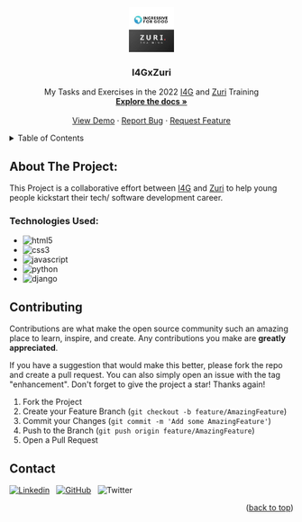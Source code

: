

<div id="top"></div>

<!-- PROJECT LOGO -->
<br />
<div align="center">
  <a href="https://github.com/SimpleNiQue/I4GxZuri">
    <img src="./images/I4Gx Zuri.jpeg" alt="Logo" width="80" height="80">
  </a>

<h3 align="center">I4GxZuri</h3>

  <p align="center">
    My Tasks and Exercises in the 2022 <a href="https://ingressive.org">I4G</a> and <a href="https://zuri.team">Zuri</a> Training
    <br />
    <a href="https://github.com/SimpleNiQue/I4GxZuri"><strong>Explore the docs »</strong></a>
    <br />
    <br />
    <a href="https://simplenique.github.io/I4GxZuri/">View Demo</a>
    ·
    <a href="https://github.com/SimpleNiQue/I4GxZuri/issues">Report Bug</a>
    ·
    <a href="https://github.com/SimpleNiQue/I4GxZuri/issues">Request Feature</a>
  </p>
</div>



<!-- TABLE OF CONTENTS -->
<details>
  <summary>Table of Contents</summary>
  <ol>
    <li>
      <a href="#about-the-project">About The Project</a>
      <ul>
        <li><a href="#technologies-used">Built With</a></li>
        <li><a href="#contributing">Contributing</a></li>
        <li><a href="#contact">Contact</a></li>
      </ul>
    </li>
  </ol>
</details>



<!-- ABOUT THE PROJECT -->
## About The Project:
This Project is a collaborative effort between <a href="https://ingressive.org">I4G</a> and <a href="https://zuri.team">Zuri</a> to help young people kickstart their tech/ software development career.

### Technologies Used:

* ![html5](https://img.shields.io/badge/HTML5-E34F26?style=for-the-badge&logo=html5&logoColor=white)
* ![css3](https://img.shields.io/badge/CSS3-1572B6?style=for-the-badge&logo=css3&logoColor=white)
* ![javascript](https://img.shields.io/badge/JavaScript-F7DF1E?style=for-the-badge&logo=javascript&logoColor=black)
* ![python](https://img.shields.io/badge/Python-3776AB?style=for-the-badge&logo=python&logoColor=white)
* ![django](https://img.shields.io/badge/Django-092E20?style=for-the-badge&logo=django&logoColor=white)




<!-- CONTRIBUTING -->
## Contributing

Contributions are what make the open source community such an amazing place to learn, inspire, and create. Any contributions you make are **greatly appreciated**.

If you have a suggestion that would make this better, please fork the repo and create a pull request. You can also simply open an issue with the tag "enhancement".
Don't forget to give the project a star! Thanks again!

1. Fork the Project
2. Create your Feature Branch (`git checkout -b feature/AmazingFeature`)
3. Commit your Changes (`git commit -m 'Add some AmazingFeature'`)
4. Push to the Branch (`git push origin feature/AmazingFeature`)
5. Open a Pull Request


<!-- CONTACT -->
## Contact

[![Linkedin](https://i.stack.imgur.com/gVE0j.png)](https://www.linkedin.com/Wisdom%20Emmanuel)
&nbsp;
[![GitHub](https://img.shields.io/badge/GitHub-100000?style=for-the-badge&logo=github&logoColor=white)](https://github.com/SimpleNiQue)
&nbsp;
![Twitter](https://img.shields.io/twitter/follow/SimpleNick6.svg?style=social&label=@SimpleNick6)
<p align="right">(<a href="#top">back to top</a>)</p>
